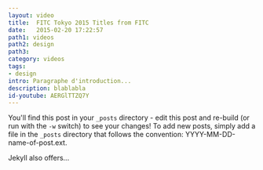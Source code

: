 ```yaml
---
layout: video
title:  FITC Tokyo 2015 Titles from FITC
date:   2015-02-20 17:22:57
path1: videos
path2: design
path3:
category: videos
tags:
- design
intro: Paragraphe d'introduction...
description: blablabla
id-youtube: AERGlTTZQ7Y
---
```


You'll find this post in your `_posts` directory - edit this post and re-build (or run with the `-w` switch) to see your changes!
To add new posts, simply add a file in the `_posts` directory that follows the convention: YYYY-MM-DD-name-of-post.ext.

Jekyll also offers...